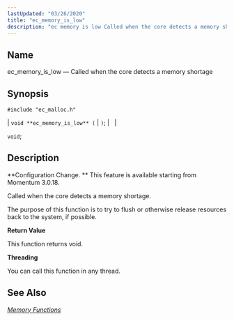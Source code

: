 ```yaml
---
lastUpdated: "03/26/2020"
title: "ec_memory_is_low"
description: "ec memory is low Called when the core detects a memory shortage void ec memory is low void Configuration Change This feature is available starting from Momentum 3 0 18 Called when the core detects a memory shortage The purpose of this function is to try to flush or otherwise..."
---
```


<a name="apis.ec_memory_is_low"></a> 
## Name

ec_memory_is_low — Called when the core detects a memory shortage

## Synopsis

`#include "ec_malloc.h"`

| `void **ec_memory_is_low** (` | `)`; |   |

`void`;<a name="idp54775584"></a> 
## Description

**Configuration Change. ** This feature is available starting from Momentum 3.0.18.

Called when the core detects a memory shortage.

The purpose of this function is to try to flush or otherwise release resources back to the system, if possible.

**<a name="idp54779056"></a> Return Value**

This function returns void.

**<a name="idp54779968"></a> Threading**

You can call this function in any thread.

<a name="idp54781056"></a> 
## See Also

[*Memory Functions*](/momentum/3/3-api/3-api-memory)